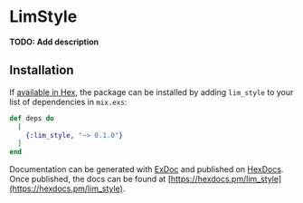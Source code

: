 # LimStyle

**TODO: Add description**

## Installation

If [available in Hex](https://hex.pm/docs/publish), the package can be installed
by adding `lim_style` to your list of dependencies in `mix.exs`:

```elixir
def deps do
  [
    {:lim_style, "~> 0.1.0"}
  ]
end
```

Documentation can be generated with [ExDoc](https://github.com/elixir-lang/ex_doc)
and published on [HexDocs](https://hexdocs.pm). Once published, the docs can
be found at [https://hexdocs.pm/lim_style](https://hexdocs.pm/lim_style).

